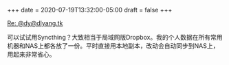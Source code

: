 +++
date = 2020-07-19T13:32:00-05:00
draft = false
+++

<a class="u-in-reply-to" href="https://dlyang.tk/@dy/104541268749821753">Re: @dy@dlyang.tk</a>

可以试试用Syncthing？大致相当于局域网版Dropbox。我的个人数据在所有常用机器和NAS上都各放了一份。平时直接用本地副本，改动会自动同步到NAS上，用起来非常省心。
